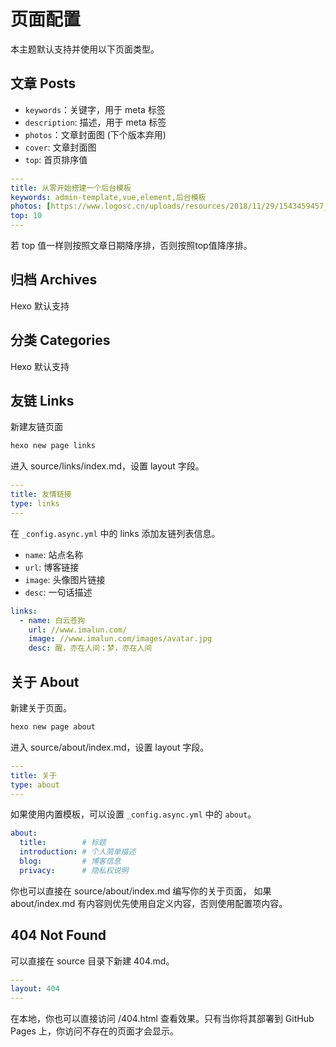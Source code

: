 # 页面配置

本主题默认支持并使用以下页面类型。

## 文章 Posts

- `keywords`：关键字，用于 meta 标签
- `description`: 描述，用于 meta 标签
- `photos`：文章封面图 (下个版本弃用) 
- `cover`: 文章封面图 
- `top`: 首页排序值

``` yaml
---
title: 从零开始搭建一个后台模板
keywords: admin-template,vue,element,后台模板
photos: [https://www.logosc.cn/uploads/resources/2018/11/29/1543459457_thumb.jpg]
top: 10
---
```

若 top 值一样则按照文章日期降序排，否则按照top值降序排。

## 归档 Archives
Hexo 默认支持

## 分类 Categories
Hexo 默认支持

## 友链 Links

新建友链页面

```bash
hexo new page links
```
进入 source/links/index.md，设置 layout 字段。

``` yaml
---
title: 友情链接
type: links
---
```
在 `_config.async.yml` 中的 links 添加友链列表信息。

- `name`: 站点名称
- `url`: 博客链接
- `image`: 头像图片链接
- `desc`: 一句话描述

``` yaml
links:
  - name: 白云苍狗
    url: //www.imalun.com/
    image: //www.imalun.com/images/avatar.jpg
    desc: 醒，亦在人间；梦，亦在人间
```

## 关于 About
新建关于页面。

```bash
hexo new page about
```

进入 source/about/index.md，设置 layout 字段。

``` yaml
---
title: 关于
type: about
---
```

如果使用内置模板，可以设置 `_config.async.yml` 中的 `about`。
``` yaml
about:
  title:        # 标题
  introduction: # 个人简单描述
  blog:         # 博客信息
  privacy:      # 隐私权说明    
```
你也可以直接在 source/about/index.md 编写你的关于页面， 如果 about/index.md 有内容则优先使用自定义内容，否则使用配置项内容。

## 404 Not Found
可以直接在 source 目录下新建 404.md。
``` yaml
---
layout: 404
---
```

在本地，你也可以直接访问 /404.html 查看效果。只有当你将其部署到 GitHub Pages 上，你访问不存在的页面才会显示。